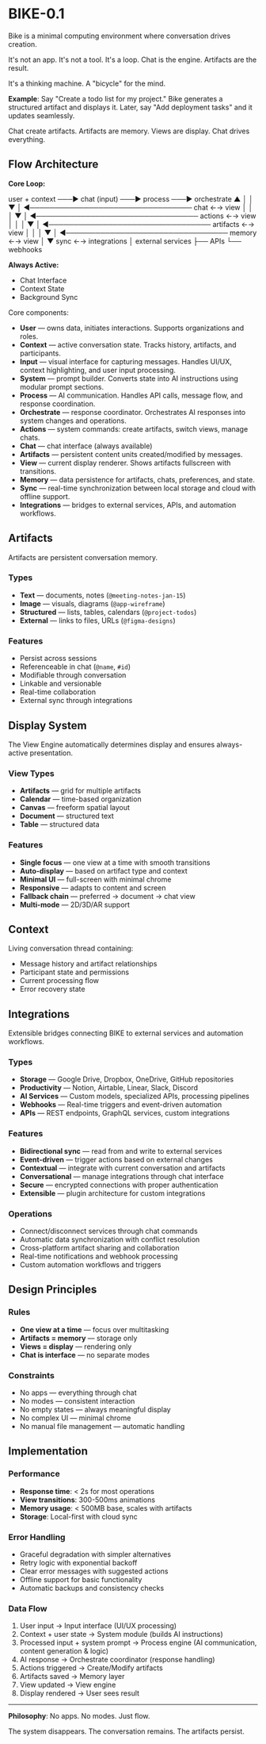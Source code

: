 # BIKE-0.1

Bike is a minimal computing environment where conversation drives creation.

It's not an app. It's not a tool. It's a loop. Chat is the engine. Artifacts are the result.

It's a thinking machine. A "bicycle" for the mind.

**Example**: Say "Create a todo list for my project." Bike generates a structured artifact and displays it. Later, say "Add deployment tasks" and it updates seamlessly.

Chat create artifacts. Artifacts are memory. Views are display. Chat drives everything.

## Flow Architecture

**Core Loop:**

user + context ───► chat (input) ───► process ───► orchestrate
          ▲                                      │
          │                                      ▼
          │ ◄─────────────────────────────────  chat ←→ view
          │                                      │
          │                                      ▼
          │ ◄─────────────────────────────────  actions ←→ view
          │                                      │
          │                                      ▼
          │ ◄─────────────────────────────────  artifacts ←→ view
          │                                      │
          │                                      ▼
          │ ◄─────────────────────────────────  memory ←→ view
                                                 │
                                                 ▼
                                                sync ←→ integrations
                                                 │                              external services
                                                 ├── APIs
                                                 └── webhooks


**Always Active:**
- Chat Interface
- Context State  
- Background Sync

Core components:
* **User** — owns data, initiates interactions. Supports organizations and roles.
* **Context** — active conversation state. Tracks history, artifacts, and participants.
* **Input** — visual interface for capturing messages. Handles UI/UX, context highlighting, and user input processing.
* **System** — prompt builder. Converts state into AI instructions using modular prompt sections.
* **Process** — AI communication. Handles API calls, message flow, and response coordination.
* **Orchestrate** — response coordinator. Orchestrates AI responses into system changes and operations.
* **Actions** — system commands: create artifacts, switch views, manage chats.
* **Chat** — chat interface (always available)
* **Artifacts** — persistent content units created/modified by messages.
* **View** — current display renderer. Shows artifacts fullscreen with transitions.
* **Memory** — data persistence for artifacts, chats, preferences, and state.
* **Sync** — real-time synchronization between local storage and cloud with offline support.
* **Integrations** — bridges to external services, APIs, and automation workflows.

## Artifacts

Artifacts are persistent conversation memory.

### Types

* **Text** — documents, notes (`@meeting-notes-jan-15`)
* **Image** — visuals, diagrams (`@app-wireframe`)
* **Structured** — lists, tables, calendars (`@project-todos`)  
* **External** — links to files, URLs (`@figma-designs`)

### Features
* Persist across sessions
* Referenceable in chat (`@name`, `#id`)
* Modifiable through conversation
* Linkable and versionable
* Real-time collaboration
* External sync through integrations

## Display System

The View Engine automatically determines display and ensures always-active presentation.

### View Types
* **Artifacts** — grid for multiple artifacts
* **Calendar** — time-based organization
* **Canvas** — freeform spatial layout
* **Document** — structured text
* **Table** — structured data

### Features
* **Single focus** — one view at a time with smooth transitions
* **Auto-display** — based on artifact type and context
* **Minimal UI** — full-screen with minimal chrome
* **Responsive** — adapts to content and screen
* **Fallback chain** — preferred → document → chat view
* **Multi-mode** — 2D/3D/AR support

## Context

Living conversation thread containing:

* Message history and artifact relationships
* Participant state and permissions  
* Current processing flow
* Error recovery state

## Integrations

Extensible bridges connecting BIKE to external services and automation workflows.

### Types
* **Storage** — Google Drive, Dropbox, OneDrive, GitHub repositories
* **Productivity** — Notion, Airtable, Linear, Slack, Discord
* **AI Services** — Custom models, specialized APIs, processing pipelines
* **Webhooks** — Real-time triggers and event-driven automation
* **APIs** — REST endpoints, GraphQL services, custom integrations

### Features
* **Bidirectional sync** — read from and write to external services
* **Event-driven** — trigger actions based on external changes
* **Contextual** — integrate with current conversation and artifacts
* **Conversational** — manage integrations through chat interface
* **Secure** — encrypted connections with proper authentication
* **Extensible** — plugin architecture for custom integrations

### Operations
* Connect/disconnect services through chat commands
* Automatic data synchronization with conflict resolution
* Cross-platform artifact sharing and collaboration
* Real-time notifications and webhook processing
* Custom automation workflows and triggers

## Design Principles

### Rules
* **One view at a time** — focus over multitasking
* **Artifacts = memory** — storage only
* **Views = display** — rendering only
* **Chat is interface** — no separate modes

### Constraints
* No apps — everything through chat
* No modes — consistent interaction
* No empty states — always meaningful display
* No complex UI — minimal chrome
* No manual file management — automatic handling

## Implementation

### Performance
* **Response time**: < 2s for most operations
* **View transitions**: 300-500ms animations
* **Memory usage**: < 500MB base, scales with artifacts
* **Storage**: Local-first with cloud sync

### Error Handling
* Graceful degradation with simpler alternatives
* Retry logic with exponential backoff
* Clear error messages with suggested actions
* Offline support for basic functionality
* Automatic backups and consistency checks

### Data Flow
1. User input → Input interface (UI/UX processing)
2. Context + user state → System module (builds AI instructions)
3. Processed input + system prompt → Process engine (AI communication, content generation & logic)
4. AI response → Orchestrate coordinator (response handling)
5. Actions triggered → Create/Modify artifacts
6. Artifacts saved → Memory layer
7. View updated → View engine
8. Display rendered → User sees result

---

**Philosophy**: No apps. No modes. Just flow.

The system disappears. The conversation remains. The artifacts persist.